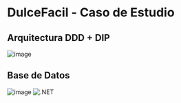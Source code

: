 # DulceFacil - Caso de Estudio
## Arquitectura DDD + DIP
![image](https://github.com/user-attachments/assets/62ca1913-b6ae-4b5a-bfca-de6ebc724f11)

## Base de Datos
![image](https://github.com/user-attachments/assets/04abc9b2-17c9-4445-81ac-b6c50763a7fd)
![.NET](https://img.shields.io/badge/.NET-512BD4?style=for-the-badge&logo=dotnet&logoColor=white)




